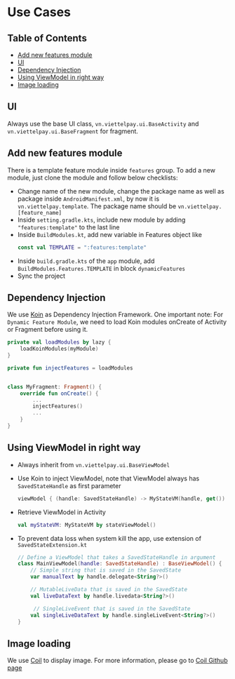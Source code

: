 # Use Cases

## Table of Contents

- [Add new features module](#add-new-features-module)
- [UI](#ui)
- [Dependency Injection](#dependency-injection)
- [Using ViewModel in right way](#using-viewmodel-in-right-way)
- [Image loading](#image-loading)

## UI

Always use the base UI class, ```vn.viettelpay.ui.BaseActivity``` and ```vn.viettelpay.ui.BaseFragment``` for fragment.

## Add new features module

There is a template feature module inside ```features``` group. To add a new module, just clone the module and follow below checklists:
- Change name of the new module, change the package name as well as package inside ```AndroidManifest.xml```, by now it is ```vn.viettelpay.template```.
  The package name should be ```vn.viettelpay.[feature_name]```
- Inside ```setting.gradle.kts```, include new module by adding ```"features:template"``` to the last line
- Inside ```BuildModules.kt```, add new variable in Features object like
  ```kotlin
  const val TEMPLATE = ":features:template"
  ```
- Inside ```build.gradle.kts``` of the ```app``` module, add ```BuildModules.Features.TEMPLATE``` in block ```dynamicFeatures```
- Sync the project

## Dependency Injection

We use [Koin](https://doc.insert-koin.io/) as Dependency Injection Framework.
One important note: For `Dynamic Feature Module`, we need to load Koin modules onCreate of Activity or Fragment before using it.

```kotlin
private val loadModules by lazy {
    loadKoinModules(myModule)
}

private fun injectFeatures = loadModules


class MyFragment: Fragment() {
    override fun onCreate() {
        ...
        injectFeatures()
        ...
    }
}
```

## Using ViewModel in right way

- Always inherit from ```vn.viettelpay.ui.BaseViewModel```
- Use Koin to inject ViewModel, note that ViewModel always has ```SavedStateHandle``` as first parameter
  ```kotlin
  viewModel { (handle: SavedStateHandle) -> MyStateVM(handle, get()) }
  ```
- Retrieve ViewModel in Activity 
  ```kotlin
  val myStateVM: MyStateVM by stateViewModel()
  ```
- To prevent data loss when system kill the app, use extension of ```SavedStateExtension.kt```

  ```kotlin
  // Define a ViewModel that takes a SavedStateHandle in argument
  class MainViewModel(handle: SavedStateHandle) : BaseViewModel() {
      // Simple string that is saved in the SavedState
      var manualText by handle.delegate<String?>()

      // MutableLiveData that is saved in the SavedState
      val liveDataText by handle.livedata<String?>()

       // SingleLiveEvent that is saved in the SavedState
      val singleLiveDataText by handle.singleLiveEvent<String?>()
  }
  ```

## Image loading

We use [Coil](https://coil-kt.github.io/coil) to display image. For more information, please go to [Coil Github page](https://coil-kt.github.io/coil)
